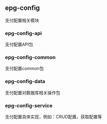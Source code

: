 ## epg-config
支付配置相关模块

### epg-config-api
支付配置API包

### epg-config-common
支付配置common包

### epg-config-data
支付配置对数据库相关操作包

### epg-config-service
支付配置具体实现，例如：CRUD配置，获取配置等